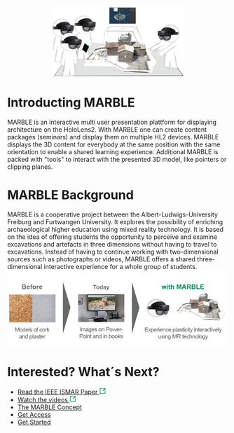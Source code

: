 <!-- 
<div class="hfubanner">
<h1>Learn Spatial!</h1>
<h2>Introducing the MARBLE app</h2>
</div>
-->
<div style="text-align:center"><img src="images/pictures/group.png" width="60%" /></div>



<h1> Introducting MARBLE </h1> 
MARBLE is an interactive multi user presentation plattform for displaying architecture on the HoloLens2. With MARBLE one can create content packages (seminars) and display them on multiple HL2 devices. MARBLE displays the 3D content for everybody at the same position with the same orientation to enable a shared learning experience.
Additional MARBLE is packed with "tools" to interact with the presented 3D model, like pointers or clipping planes.

<h1> MARBLE Background </h1>
MARBLE is a cooperative project between the Albert-Ludwigs-University Freiburg and Furtwangen University. It explores the possibility of enriching archaeological higher education using mixed reality technology. It is based on the idea of offering students the opportunity to perceive and examine excavations and artefacts in three dimensions without having to travel to excavations.
Instead of having to continue working with two-dimensional sources such as photographs or videos, MARBLE offers a shared three-dimensional interactive experience for a whole group of students.

<div style="text-align:center"><img src="images/pictures/prob_sol.png" width="640" /></div>

<h1> Interested? What´s Next?</h1>

* [Read the IEEE ISMAR Paper <img src="images/icons/extlink.png" width="15" />](https://ieeexplore.ieee.org/document/9974285)
* [Watch the videos <img src="images/icons/extlink.png" width="15" />](https://www.youtube.com/playlist?list=PLnLsJCpSmHCUUHcXpfS0quV_wdfkYei4v)
* <a href="Concept">The MARBLE Concept</a> 
* [Get Access](mailto:marc-alexander.lohfink@hfu.eu)
* <a href="Getting-Started">Get Started</a> 